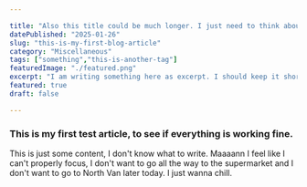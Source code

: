```yaml
---

title: "Also this title could be much longer. I just need to think about what to write."
datePublished: "2025-01-26"
slug: "this-is-my-first-blog-article"
category: "Miscellaneous"
tags: ["something","this-is-another-tag"]
featuredImage: "./featured.png"
excerpt: "I am writing something here as excerpt. I should keep it short, because I will do so for all articles."
featured: true
draft: false

---
```


### This is my first test article, to see if everything is working fine.
This is just some content, I don't know what to write. Maaaann I feel like I can't properly focus, I don't want to go all the way to the supermarket and I don't want to go to North Van later today. I just wanna chill.